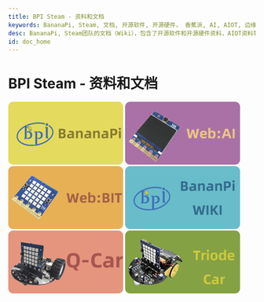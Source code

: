 ```yaml
---
title: BPI Steam - 资料和文档
keywords: BananaPi, Steam, 文档, 开源软件, 开源硬件， 香蕉派, AI, AIOT, 边缘计算, 人脸识别, 嵌入式AI, Q-Car, Triode-Car, WebAI, WebBit
desc: BananaPi, Steam团队的文档（Wiki），包含了开源软件和开源硬件资料，AIOT资料等等
id: doc_home
---
```



# BPI Steam - 资料和文档

[![](/static/image/BPI.png)](https://www.banana-pi.org.cn/) [![](/static/image/WebAI.png)](/WebAI/zh-tw/readme.md) [![](/static/image/WebBit.png)](/WebBit_Doc/zh-tw/readme.md)
[![](/static/image/BPI-WIKI.png)](http://wiki.banana-pi.org/) [![](/static/image/QCar.png)](/QCar/zh-tw/readme.md) [![](/static/image/TriodeCar.png)](/TriodeCar/zh-tw/readme.md)


